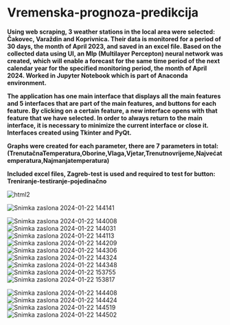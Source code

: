 # Vremenska-prognoza-predikcija
**Using web scraping, 3 weather stations in the local area were selected: Čakovec, Varaždin and Koprivnica.
Their data is monitored for a period of 30 days, the month of April 2023, and saved in an excel file.
Based on the collected data using UI, an Mlp (Multilayer Percepton) neural network was created, which will enable a forecast for the same time period of the next calendar year for the specified monitoring period, the month of April 2024.
Worked in Jupyter Notebook which is part of Anaconda environment.**

**The application has one main interface that displays all the main features and 5 interfaces that are part of the main features, and buttons for each feature. By clicking on a certain feature, a new interface opens with that feature that we have selected. In order to always return to the main interface, it is necessary to minimize the current interface or close it.
Interfaces created using Tkinter and PyQt.**

**Graphs were created for each parameter, there are 7 parameters in total:(TrenutačnaTemperatura,Oborine,Vlaga,Vjetar,Trenutnovrijeme,Najvećatemperatura,Najmanjatemperatura)**

**Included excel files, Zagreb-test is used and required to test for button: Treniranje-testiranje-pojedinačno**


![html2](https://github.com/FlorijanBar/Vremenska-prognoza-predikcija/assets/101203001/fba42ce1-5f48-410c-98be-5d8162100627)

![Snimka zaslona 2024-01-22 144141](https://github.com/FlorijanBar/Vremenska-prognoza-predikcija/assets/101203001/23080582-6225-43a7-b4cd-7d17771bb109)

![Snimka zaslona 2024-01-22 144008](https://github.com/FlorijanBar/Vremenska-prognoza-predikcija/assets/101203001/2145939e-0988-4108-a9a1-e7fbc99484d3)
![Snimka zaslona 2024-01-22 144031](https://github.com/FlorijanBar/Vremenska-prognoza-predikcija/assets/101203001/44a23cda-8a65-46b9-8037-c28cc6460e34)
![Snimka zaslona 2024-01-22 144113](https://github.com/FlorijanBar/Vremenska-prognoza-predikcija/assets/101203001/58eed512-c75e-4ed2-886d-da21966b049d)
![Snimka zaslona 2024-01-22 144209](https://github.com/FlorijanBar/Vremenska-prognoza-predikcija/assets/101203001/c8a55d45-ec18-44ab-a140-bd615b88ed39)
![Snimka zaslona 2024-01-22 144306](https://github.com/FlorijanBar/Vremenska-prognoza-predikcija/assets/101203001/24194777-df0c-4619-9fe2-f489a8a52c3c)
![Snimka zaslona 2024-01-22 144324](https://github.com/FlorijanBar/Vremenska-prognoza-predikcija/assets/101203001/c5b2b9c7-5f21-40c7-a5c3-ddcca8d67c76)
![Snimka zaslona 2024-01-22 144348](https://github.com/FlorijanBar/Vremenska-prognoza-predikcija/assets/101203001/f9381aab-0b3a-46e6-8f27-d2e5143760e5)
![Snimka zaslona 2024-01-22 153755](https://github.com/FlorijanBar/Vremenska-prognoza-predikcija/assets/101203001/1d2aacad-996b-4887-9c1a-ba9964286c37)
![Snimka zaslona 2024-01-22 153817](https://github.com/FlorijanBar/Vremenska-prognoza-predikcija/assets/101203001/47d2c6b6-df07-49a3-b75c-8b68e79375d7)

![Snimka zaslona 2024-01-22 144408](https://github.com/FlorijanBar/Vremenska-prognoza-predikcija/assets/101203001/b87b9f85-dfcd-46e4-a4d8-b244ef238bd1)
![Snimka zaslona 2024-01-22 144424](https://github.com/FlorijanBar/Vremenska-prognoza-predikcija/assets/101203001/decea6d3-d5d4-4153-8a54-25efb24bd28a)
![Snimka zaslona 2024-01-22 144519](https://github.com/FlorijanBar/Vremenska-prognoza-predikcija/assets/101203001/f9739004-d5fa-4ce2-a168-d725535609c6)
![Snimka zaslona 2024-01-22 144502](https://github.com/FlorijanBar/Vremenska-prognoza-predikcija/assets/101203001/a1187023-b14b-476d-9a2e-7e134acb08ac)


